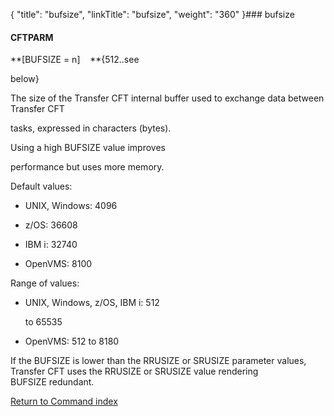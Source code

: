 {
    "title": "bufsize",
    "linkTitle": "bufsize",
    "weight": "360"
}### <span id="bufsize"></span>bufsize

#### CFTPARM

**\[BUFSIZE = n\]    **{512..see
below}

The size of the Transfer CFT internal buffer used to exchange data between Transfer CFT
tasks, expressed in characters (bytes).

Using a high BUFSIZE value improves
performance but uses more memory.

Default values:

-   UNIX, Windows: 4096
-   z/OS: 36608
-   IBM i: 32740
-   OpenVMS: 8100

Range of values:

-   UNIX, Windows, z/OS, IBM i: 512
    to 65535
-   OpenVMS: 512 to 8180

If the BUFSIZE is lower than the RRUSIZE or SRUSIZE parameter values, Transfer CFT uses the RRUSIZE or SRUSIZE value rendering BUFSIZE redundant.

[Return to Command index](../../)
